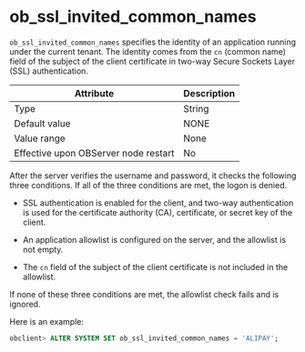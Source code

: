 # ob_ssl_invited_common_names

`ob_ssl_invited_common_names` specifies the identity of an application running under the current tenant. The identity comes from the `cn` (common name) field of the subject of the client certificate in two-way Secure Sockets Layer (SSL) authentication.


| Attribute | Description |
|------------------|------|
| Type | String |
| Default value | NONE |
| Value range | None |
| Effective upon OBServer node restart | No |



After the server verifies the username and password, it checks the following three conditions. If all of the three conditions are met, the logon is denied.

* SSL authentication is enabled for the client, and two-way authentication is used for the certificate authority (CA), certificate, or secret key of the client.



* An application allowlist is configured on the server, and the allowlist is not empty.



* The `cn` field of the subject of the client certificate is not included in the allowlist.






If none of these three conditions are met, the allowlist check fails and is ignored.

Here is an example:

```sql
obclient> ALTER SYSTEM SET ob_ssl_invited_common_names = 'ALIPAY';
```


